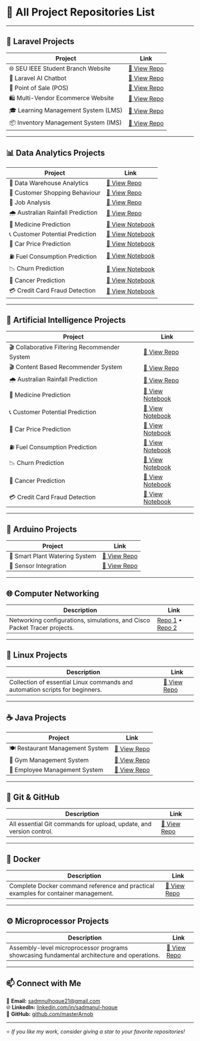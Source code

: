 # 🚀 All Project Repositories List

---

## 🧠 Laravel Projects
| Project | Link |
|----------|------|
| 🌐 SEU IEEE Student Branch Website | [🔗 View Repo](https://github.com/masterArnob/SEU-IEEE-SB) |
| 🤖 Laravel AI Chatbot | [🔗 View Repo](https://github.com/masterArnob/laravel-ai-chatbot) |
| 🏪 Point of Sale (POS) | [🔗 View Repo](https://github.com/masterArnob/point-of-sale-system) |
| 🛍️ Multi-Vendor Ecommerce Website | [🔗 View Repo](https://github.com/masterArnob/Multi-Vendor-Ecommerce-Website-Using-Laravel-12) |
| 🎓 Learning Management System (LMS) | [🔗 View Repo](https://github.com/masterArnob/LMS) |
| 📦 Inventory Management System (IMS) | [🔗 View Repo](https://github.com/masterArnob/e5) |

---

## 📊 Data Analytics Projects
| Project | Link |
|----------|------|
| 🧱 Data Warehouse Analytics | [🔗 View Repo](https://github.com/masterArnob/Data-Analyst-Sql-Project) |
| 🛒 Customer Shopping Behaviour | [🔗 View Repo](https://github.com/masterArnob/Customer-Shopping-Behaviour-Analysis) |
| 💼 Job Analysis | [🔗 View Repo](https://github.com/masterArnob/Sql-Data-Analysis) |
| 🌧️ Australian Rainfall Prediction | [🔗 View Repo](https://github.com/masterArnob/Australian-Rain-Fall-Analysis-and-Prediction-using-Machine-Learning) |
| 💊 Medicine Prediction | [🔗 View Notebook](https://github.com/masterArnob/IBM-Machine-Learning-with-Python/blob/main/Decision%20Tree/Drug%20Predction%20using%20Decision%20Tree.ipynb) |
| 📞 Customer Potential Prediction | [🔗 View Notebook](https://github.com/masterArnob/IBM-Machine-Learning-with-Python/blob/main/K%20Nearest%20Neighbour%20KNN/Telephone%20Customer%20Analysis%20using%20KNN.ipynb) |
| 🚗 Car Price Prediction | [🔗 View Notebook](https://github.com/masterArnob/IBM-Machine-Learning-with-Python/blob/main/Linear_Regression/Car%20Price%20Prediction%20using%20Linear%20Regression.ipynb) |
| ⛽ Fuel Consumption Prediction | [🔗 View Notebook](https://github.com/masterArnob/IBM-Machine-Learning-with-Python/blob/main/Linear_Regression/Fuel_Consumption%20using%20Multi%20Varable%20Linear%20Regression.ipynb) |
| 📉 Churn Prediction | [🔗 View Notebook](https://github.com/masterArnob/IBM-Machine-Learning-with-Python/blob/main/Logistic%20Regression/Churn%20Prediction%20using%20Logistic%20Regression.ipynb) |
| 🧬 Cancer Prediction | [🔗 View Notebook](https://github.com/masterArnob/IBM-Machine-Learning-with-Python/blob/main/SVM/Cancer%20Predction%20using%20SVM.ipynb) |
| 💳 Credit Card Fraud Detection | [🔗 View Notebook](https://github.com/masterArnob/IBM-Machine-Learning-with-Python/blob/main/SVM/Credit%20Card%20Fraud%20Detection%20Using%20SVM%20and%20Decision%20Tree.ipynb) |

---

## 🤖 Artificial Intelligence Projects
| Project | Link |
|----------|------|
| 🎬 Collaborative Filtering Recommender System | [🔗 View Repo](https://github.com/masterArnob/Movie-Recommender-System) |
| 🎬 Content Based Recommender System | [🔗 View Repo](https://github.com/masterArnob/Movie-Recommender-System) |
| 🌧️ Australian Rainfall Prediction | [🔗 View Repo](https://github.com/masterArnob/Australian-Rain-Fall-Analysis-and-Prediction-using-Machine-Learning) |
| 💊 Medicine Prediction | [🔗 View Notebook](https://github.com/masterArnob/IBM-Machine-Learning-with-Python/blob/main/Decision%20Tree/Drug%20Predction%20using%20Decision%20Tree.ipynb) |
| 📞 Customer Potential Prediction | [🔗 View Notebook](https://github.com/masterArnob/IBM-Machine-Learning-with-Python/blob/main/K%20Nearest%20Neighbour%20KNN/Telephone%20Customer%20Analysis%20using%20KNN.ipynb) |
| 🚗 Car Price Prediction | [🔗 View Notebook](https://github.com/masterArnob/IBM-Machine-Learning-with-Python/blob/main/Linear_Regression/Car%20Price%20Prediction%20using%20Linear%20Regression.ipynb) |
| ⛽ Fuel Consumption Prediction | [🔗 View Notebook](https://github.com/masterArnob/IBM-Machine-Learning-with-Python/blob/main/Linear_Regression/Fuel_Consumption%20using%20Multi%20Varable%20Linear%20Regression.ipynb) |
| 📉 Churn Prediction | [🔗 View Notebook](https://github.com/masterArnob/IBM-Machine-Learning-with-Python/blob/main/Logistic%20Regression/Churn%20Prediction%20using%20Logistic%20Regression.ipynb) |
| 🧬 Cancer Prediction | [🔗 View Notebook](https://github.com/masterArnob/IBM-Machine-Learning-with-Python/blob/main/SVM/Cancer%20Predction%20using%20SVM.ipynb) |
| 💳 Credit Card Fraud Detection | [🔗 View Notebook](https://github.com/masterArnob/IBM-Machine-Learning-with-Python/blob/main/SVM/Credit%20Card%20Fraud%20Detection%20Using%20SVM%20and%20Decision%20Tree.ipynb) |

---

## 🔌 Arduino Projects
| Project | Link |
|----------|------|
| 🌿 Smart Plant Watering System | [🔗 View Repo](https://github.com/masterArnob/Smart-Plant-Watering-System-Using-Ardunio) |
| 🔧 Sensor Integration | [🔗 View Repo](https://github.com/masterArnob/Embedded-System-Ardunio) |

---

## 🌐 Computer Networking
| Description | Link |
|--------------|------|
| Networking configurations, simulations, and Cisco Packet Tracer projects. | [Repo 1](https://github.com/masterArnob/Computer-Networking) • [Repo 2](https://github.com/masterArnob/Networking-Cisco-Packet-Tracer) |

---

## 🐧 Linux Projects
| Description | Link |
|--------------|------|
| Collection of essential Linux commands and automation scripts for beginners. | [🔗 View Repo](https://github.com/masterArnob/Linux-Commands) |

---

## ☕ Java Projects
| Project | Link |
|----------|------|
| 🍽️ Restaurant Management System | [🔗 View Repo](https://github.com/masterArnob/Restaurant-Management-System) |
| 💪 Gym Management System | [🔗 View Repo](https://github.com/masterArnob/Gym-Management-System) |
| 👔 Employee Management System | [🔗 View Repo](https://github.com/masterArnob/Employee_Management_System) |

---

## 🧭 Git & GitHub
| Description | Link |
|--------------|------|
| All essential Git commands for upload, update, and version control. | [🔗 View Repo](https://github.com/masterArnob/Git-Upload-and-Update-commands) |

---

## 🐳 Docker
| Description | Link |
|--------------|------|
| Complete Docker command reference and practical examples for container management. | [🔗 View Repo](https://github.com/masterArnob/Docker/blob/main/README.md) |

---

## ⚙️ Microprocessor Projects
| Description | Link |
|--------------|------|
| Assembly-level microprocessor programs showcasing fundamental architecture and operations. | [🔗 View Repo](https://github.com/masterArnob/Microprocessor-Assembly-Code) |

---

## 📫 Connect with Me
📧 **Email:** sadmnulhoque21@gmail.com  
🌐 **LinkedIn:** [linkedin.com/in/sadmanul-hoque](https://www.linkedin.com/in/sadmanul-hoque/)  
💾 **GitHub:** [github.com/masterArnob](https://github.com/masterArnob)

---

⭐ *If you like my work, consider giving a star to your favorite repositories!*
